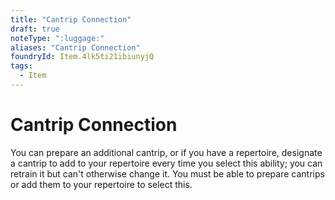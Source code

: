 ```yaml
---
title: "Cantrip Connection"
draft: true
noteType: ":luggage:"
aliases: "Cantrip Connection"
foundryId: Item.4lk5ti21ibiunyjQ
tags:
  - Item
---
```


# Cantrip Connection

You can prepare an additional cantrip, or if you have a repertoire, designate a cantrip to add to your repertoire every time you select this ability; you can retrain it but can't otherwise change it. You must be able to prepare cantrips or add them to your repertoire to select this.

